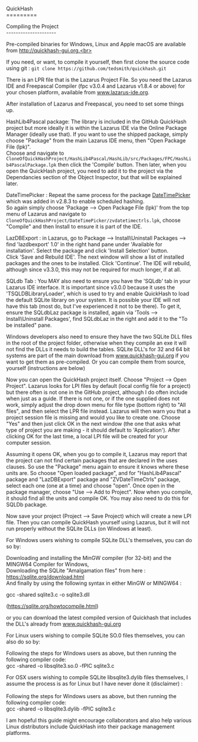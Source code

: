 QuickHash<br>
=========<br>

Compiling the Project<br>
---------------------<br>

Pre-compiled binaries for Windows, Linux and Apple macOS are available from http://quickhash-gui.org.<br>

If you need, or want, to compile it yourself, then first clone the source code using git : `git clone https://github.com/tedsmith/quickhash.git`<br>

There is an LPR file that is the Lazarus Project File. So you need the Lazarus IDE and Freepascal Compiler (fpc v3.0.4 and Lazarus v1.8.4 or above) for your chosen platform, available from www.lazarus-ide.org. <br>

After installation of Lazarus and Freepascal, you need to set some things up.<br>

HashLib4Pascal package: The library is included in the GitHub QuickHash project but more ideally it is within the Lazarus IDE via the Online Package Manager (ideally use that). If you want to use the shipped package, simply choose "Package" from the main Lazarus IDE menu, then "Open Package File (lpk)".<br>
Choose and navigate to `CloneOfQuickHashProject/HashLib4Pascal/HashLib/src/Packages/FPC/HashLib4PascalPackage.lpk` then click the 'Compile' button. Then later, when you open the QuickHash project, you need to add it to the project via the Dependancies section of the Object Inspector, but that will be explained later.<br>

DateTimePicker : Repeat the same process for the package [DateTimePicker](http://wiki.lazarus.freepascal.org/ZVDateTimeControls_Package) which was added in v2.8.3 to enable scheduled hashing.<br>
So again simply choose 'Package --> Open Package File (lpk)' from the top menu of Lazarus and navigate to `CloneOfQuickHashProject/DateTimePicker/zvdatetimectrls.lpk`, choose "Compile" and then Install to ensure it is part of the IDE.<br>

LazDBExport : in Lazarus, go to Package --> Install\Uninstall Packages --> find 'lazdbexport' 1.0' in the right hand pane under 'Available for installation'. Select the package and click 'Install Selection' button.<br>
Click 'Save and Rebuild IDE'. The next window will show a list of installed packages and the ones to be installed. Click 'Continue'. The IDE will rebuild, although since v3.3.0, this may not be required for much longer, if at all.<br>

SQLdb Tab : You MAY also need to ensure you have the 'SQLdb' tab in your Lazarus IDE interface. It is important since v3.0.0 because it uses the 'TSQLDBLibraryLoader', which is used to try and enable QuickHash to load the default SQLite library on your system. It is possible your IDE will not have this tab (most do, but I've experienced it not to be there). To get it, ensure the SQLdbLaz package is installed, again via 'Tools --> Install\Uninstall Packages', find SQLdbLaz in the right and add it to the "To be installed" pane.<br>

Windows developers also need to ensure they  have the two SQLite DLL files in the root of the project folder, otherwise when they compile an exe it will not find the DLLs it needs to build the tables. SQLite DLL's for 32 and 64 bit systems are part of the main download from www.quickhash-gui.org if you want to get them as pre-compiled. Or you can compile them from source, yourself (instructions are below)<br> 

Now you can open the QuickHash project itself. Choose "Project --> Open Project". Lazarus looks for LPI files by default (local config file for a project) but there often is not one in the GitHub project, although I do often include when just as a guide. If there is not one, or if the one supplied does not work, simply adjust the drop down menu for file type (bottom right) to "All files", and then select the LPR file instead. Lazarus will then warn you that a project session file is missing and would you like to create one.
Choose "Yes" and then just click OK in the next window (the one that asks what type of project you are making - it should default to 'Application'). After clicking OK for the last time, a local LPI file will be created for your computer session.<br>

Assuming it opens OK, when you go to compile it, Lazarus may report that the project can not find certain packages that are declared in the uses clauses. So use the "Package" menu again to ensure it knows where these units are. So choose "Open loaded package", and for "HashLib4Pascal" package and "LazDBExport" package and "ZVDateTimeCtrls" package, select each one (one at a time) and choose "open". Once open in the package manager, choose "Use --> Add to Project". Now when you compile, it should find all the units and compile OK. You may also need to do this for SQLDb package.<br>

Now save your project (Project --> Save Project) which will create a new LPI file. Then you can compile QuickHash yourself using Lazarus, but it will not run properly without the SQLite DLLs (on Windows at least).<br>

For Windows users wishing to compile SQLite DLL's themselves, you can do so by: <br>

  Downloading and installing the MinGW compiler (for 32-bit) and the  MINGW64 Compiler for Windows, <br>
  Downloading the SQLite "Amalgamation files" from here : https://sqlite.org/download.html<br>
  And finally by using the following syntax in either MinGW or MINGW64 :<br>

  gcc -shared sqlite3.c -o sqlite3.dll<br>

  (https://sqlite.org/howtocompile.html)<br>
  
  or you can download the latest compiled version of Quickhash that includes the DLL's already from www.quickhash-gui.org <br> 
  
For Linux users wishing to compile SQLite SO.0 files themselves, you can also do so by: <br>  

  Following the steps for Windows users as above, but then running the following compiler code: <br>
  gcc -shared -o libsqlite3.so.0 -fPIC sqlite3.c <br>

For OSX users wishing to compile SQLite libsqlite3.dylib files themselves, I assume the process is as for Linux but I have never done it (disclaimer) : <br>  
    Following the steps for Windows users as above, but then running the following compiler code: <br>
    gcc -shared -o libsqlite3.dylib -fPIC sqlite3.c <br>
  
I am hopeful this guide might encourage collaborators and also help various Linux distributors include QuickHash into their package management platforms. <br>
